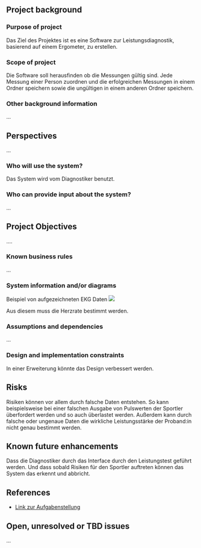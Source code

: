 ## Project background

### Purpose of project
Das Ziel des Projektes ist es eine Software zur Leistungsdiagnostik, basierend auf einem Ergometer, zu erstellen.


### Scope of project
Die Software soll herausfinden ob die Messungen gültig sind. Jede Messung einer Person zuordnen und die erfolgreichen Messungen in einem Ordner speichern sowie die ungültigen in einem anderen Ordner speichern.

### Other background information

...

## Perspectives
...

### Who will use the system?

Das System wird vom Diagnostiker benutzt. 


### Who can provide input about the system?


...


## Project Objectives
....

### Known business rules

...

### System information and/or diagrams

Beispiel von aufgezeichneten EKG Daten
![](ekg_example.png)

Aus diesem muss die Herzrate bestimmt werden.

### Assumptions and dependencies

...

### Design and implementation constraints

In einer Erweiterung könnte das Design verbessert werden.  

## Risks

Risiken können vor allem durch falsche Daten entstehen. So kann beispielsweise bei einer falschen Ausgabe von Pulswerten der Sportler überfordert werden und so auch überlastet werden. Außerdem kann durch falsche oder ungenaue Daten die wirkliche Leistungsstärke der Proband:in nicht genau bestimmt werden.


## Known future enhancements

Dass die Diagnostiker durch das Interface durch den Leistungstest geführt werden.
Und dass sobald Risiken für den Sportler auftreten können das System das erkennt und abbricht.

## References

- [Link zur Aufgabenstellung](tbd)

## Open, unresolved or TBD issues

...
